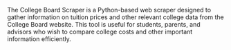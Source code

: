 The College Board Scraper is a Python-based web scraper designed to gather information on tuition prices and other relevant college data from the College Board website. This tool is useful for students, parents, and advisors who wish to compare college costs and other important information efficiently.
